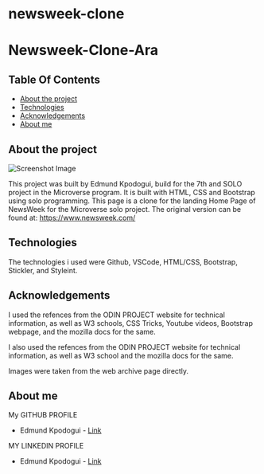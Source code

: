 # newsweek-clone
# Newsweek-Clone-Ara
## Table Of Contents

* [About the project](#about-the-project)
* [Technologies](#technologies)
* [Acknowledgements](#acknowledgements)
* [About me](#about-me)


## About the project

![Screenshot Image](assets/images/screenShotNewsWeek.jpg)

This project was built by Edmund Kpodogui, build for the 7th and SOLO project in the Microverse program. It is built with HTML, CSS and Bootstrap using solo programming. This page is a clone for the landing Home Page of NewsWeek for the Microverse solo project. The original version can be found at: https://www.newsweek.com/

## Technologies
<!--Add more technologies HERE-->
The technologies i used were Github, VSCode, HTML/CSS, Bootstrap, Stickler, and Styleint.

## Acknowledgements

I used the refences from the ODIN PROJECT website for technical information, as well as W3 schools, CSS Tricks, Youtube videos, Bootstrap webpage, and the mozilla docs for the same.

<!--I used free icon packs downloaded from https://www.iconfinder.com/ for the images in our project page.-->
I also used the refences from the ODIN PROJECT website for technical information, as well as W3 school and the mozilla docs for the same.

Images were taken from the web archive page directly.


## About me

My GITHUB PROFILE
* Edmund Kpodogui - [Link](https://github.com/dannkkie)

MY LINKEDIN PROFILE
* Edmund Kpodogui - [Link](https://www.linkedin.com/in/edmund-kpodogui/
)

